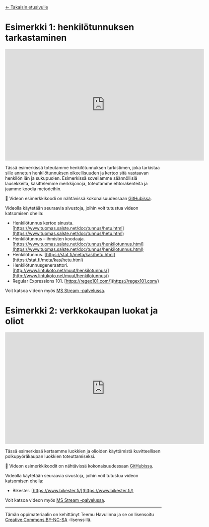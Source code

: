 [&larr; Takaisin etusivulle](/)

# Esimerkki 1: henkilötunnuksen tarkastaminen

<iframe width="640" height="360" src="https://web.microsoftstream.com/embed/video/7c65bed8-7724-4ee9-94eb-3b715c8ad630?autoplay=false&amp;showinfo=true" allowfullscreen style="border:none;"></iframe>

Tässä esimerkissä toteutamme henkilötunnuksen tarkistimen, joka tarkistaa sille annetun henkilötunnuksen oikeellisuuden ja kertoo sitä vastaavan henkilön iän ja sukupuolen. Esimerkissä sovellamme säännöllisiä lausekkeita, käsittelemme merkkijonoja, toteutamme ehtorakenteita ja jaamme koodia metodeihin.

📁 Videon esimerkkikoodi on nähtävissä kokonaisuudessaan [GitHubissa](https://github.com/ohjelmointi1/swd4tn032-3009/blob/master/src/viikko8/kertaus/Henkilotunnus.java).

Videolla käytetään seuraavia sivustoja, joihin voit tutustua videon katsomisen ohella:

* Henkilötunnus kertoo sinusta. [https://www.tuomas.salste.net/doc/tunnus/hetu.html](https://www.tuomas.salste.net/doc/tunnus/hetu.html)
* Henkilötunnus – ihmisten koodaaja. [https://www.tuomas.salste.net/doc/tunnus/henkilotunnus.html](https://www.tuomas.salste.net/doc/tunnus/henkilotunnus.html)
* Henkilötunnus. [https://stat.fi/meta/kas/hetu.html](https://stat.fi/meta/kas/hetu.html)
* Henkilötunnusgeneraattori. [http://www.lintukoto.net/muut/henkilotunnus/](http://www.lintukoto.net/muut/henkilotunnus/)
* Regular Expressions 101. [https://regex101.com/](https://regex101.com/)

Voit katsoa videon myös [MS Stream -palvelussa](https://web.microsoftstream.com/video/7c65bed8-7724-4ee9-94eb-3b715c8ad630).

# Esimerkki 2: verkkokaupan luokat ja oliot

<iframe width="640" height="360" src="https://web.microsoftstream.com/embed/video/e547ee47-b4ac-4182-8a1c-bdcfe3ef060a?autoplay=false&amp;showinfo=true" allowfullscreen style="border:none;"></iframe>

Tässä esimerkissä kertaamme luokkien ja olioiden käyttämistä kuvitteellisen polkupyöräkaupan luokkien toteuttamiseksi. 

📁 Videon esimerkkikoodit on nähtävissä kokonaisuudessaan [GitHubissa](https://github.com/ohjelmointi1/swd4tn032-3009/tree/master/src/viikko8/kertaus).

Videolla käytetään seuraavia sivustoja, joihin voit tutustua videon katsomisen ohella:

* Bikester. [https://www.bikester.fi/](https://www.bikester.fi/)

Voit katsoa videon myös [MS Stream -palvelussa](https://web.microsoftstream.com/video/e547ee47-b4ac-4182-8a1c-bdcfe3ef060a).


---


Tämän oppimateriaalin on kehittänyt Teemu Havulinna ja se on lisensoitu [Creative Commons BY-NC-SA](https://creativecommons.org/licenses/by-nc-sa/4.0/) -lisenssillä.
